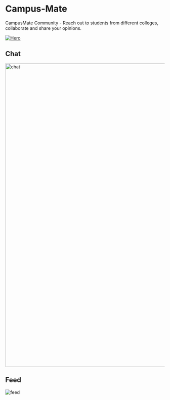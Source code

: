 # Campus-Mate
CampusMate Community - Reach out to students from different colleges, collaborate and share your opinions.

[![Hero](https://user-images.githubusercontent.com/70439799/145563575-db45a4e1-176f-40e0-8bbe-d8b278eb8bd3.jpg)](https://www.youtube.com/watch?v=l6fuGTzPLi0 "Watch demo on YouTube")

## Chat
<img width="960" alt="chat" src="https://user-images.githubusercontent.com/70439799/145563648-9daf7f52-cf5c-4403-8ecc-756f9da27b06.png">

## Feed
![feed](https://user-images.githubusercontent.com/70439799/145702733-3f916d9e-1fa9-4bb8-9177-48772fd5fe3e.png)
